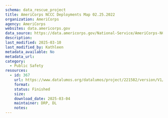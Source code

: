 ```yaml
---
schema: data_rescue_project 
title: AmeriCorps NCCC Deployments Map 02.25.2022
organization: AmeriCorps
agency: AmeriCorps
websites: data.americorps.gov
data_source: https://data.americorps.gov/National-Service/AmeriCorps-NCCC-Deployments-Map-02-25-2022/4zkt-jjfp
description: 
last_modified: 2025-03-10
last_modified_by: Kathleen
metadata_available: No
metadata_url: 
category:
  - Public Safety
resources:
  - id: 367
    url: https://www.datalumos.org/datalumos/project/221582/version/V1/view
    format: 
    status: Finished
    size: 
    download_date: 2025-03-04
    maintainer: DRP, DL
    notes: 
---
```

